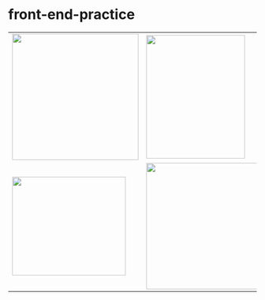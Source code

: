 # front-end-practice

<table>
    <tr>
        <td>
        <img style="width: 256px; height: 256px;" src="https://upload.wikimedia.org/wikipedia/commons/thumb/6/61/HTML5_logo_and_wordmark.svg/1024px-HTML5_logo_and_wordmark.svg.png">
        </td>
        <td>
        <img style="width: 200px; height: 250px;" src="https://upload.wikimedia.org/wikipedia/commons/thumb/d/d5/CSS3_logo_and_wordmark.svg/1200px-CSS3_logo_and_wordmark.svg.png">
        </td>
        <td>
        <img style="width: 256px; height: 256px;" src="https://upload.wikimedia.org/wikipedia/commons/thumb/9/99/Unofficial_JavaScript_logo_2.svg/1200px-Unofficial_JavaScript_logo_2.svg.png">
        </td>
    </tr>
    <tr>
        <td>
        <img style="width: 230px; height: 200px;" src="https://upload.wikimedia.org/wikipedia/commons/thumb/a/a7/React-icon.svg/2300px-React-icon.svg.png">
        </td>
        <td>
        <img style="width: 256px; height: 256px;" src="https://www.learnsimpli.com/wp-content/uploads/2021/05/Data-structure-and-algorithms.png">
        </td>
        <td>
        <img style="width: 256px; height: 256px;" src="https://miro.medium.com/max/1400/0*2V2DdOsSy98UGx0n.jpeg">
        </td>
    </tr>
</table>
